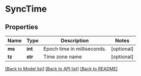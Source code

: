 # SyncTime

## Properties
Name | Type | Description | Notes
------------ | ------------- | ------------- | -------------
**ms** | **int** | Epoch time in milliseconds. | [optional] 
**tz** | **str** | Time zone name | [optional] 

[[Back to Model list]](../README.md#documentation-for-models) [[Back to API list]](../README.md#documentation-for-api-endpoints) [[Back to README]](../README.md)


